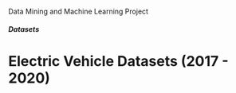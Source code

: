 ######

Data Mining and Machine Learning Project

##### Datasets
# Electric Vehicle Datasets (2017 - 2020)
